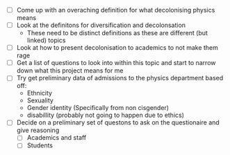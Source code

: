 - [ ] Come up with an overaching definition for what decolonising physics means
- [ ] Look at the definitons for diversification and decolonsation
	- These need to be distinct definitions as these are different (but linked) topics 
- [ ] Look at how to present decolonisation to academics to not make them rage
- [ ] Get a list of questions to look into within this topic and start to narrow down what this project means for me
- [ ] Try get preliminary data of admissions to the physics department based off:
	- Ethnicity
	- Sexuality
	- Gender identity (Specifically from non cisgender)
	- disabillity (probably not going to happen due to ethics)
- [ ] Decide on a preliminary set of questons to ask on the questionaire and give reasoning
	- [ ] Academics and staff
	- [ ] Students
<!--stackedit_data:
eyJoaXN0b3J5IjpbMTczODE3MTU4N119
-->